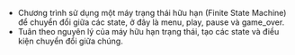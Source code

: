 - Chương trình sử dụng một máy trạng thái hữu hạn (Finite State Machine) để chuyển đổi giữa các state, ở đây là menu, play, pause và game_over.
- Tuân theo nguyên lý của máy hữu hạn trạng thái, tạo các state và điều kiện chuyển đổi giữa chúng.